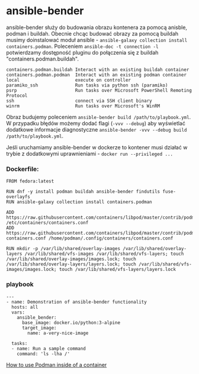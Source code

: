 # ansible-bender

ansible-bender służy do budowania obrazu kontenera za pomocą anisble, podman i buildah.
Obecnie chcąc budować obrazy za pomocą buildah musimy doinstalować moduł ansible - `ansible-galaxy collection install containers.podman`.
Poleceniem `ansible-doc -t connection -l` potwierdzamy dostępność pluginu do połączenia się z buildah "containers.podman.buildah".

```
containers.podman.buildah Interact with an existing buildah container
containers.podman.podman  Interact with an existing podman container
local                     execute on controller
paramiko_ssh              Run tasks via python ssh (paramiko)
psrp                      Run tasks over Microsoft PowerShell Remoting Protocol
ssh                       connect via SSH client binary
winrm                     Run tasks over Microsoft's WinRM
```

Obraz budujemy poleceniem `ansible-bender build /path/to/playbook.yml`.
W przypadku błędów możemy dodać flagi (`-vvv --debug`) aby wyświetlać dodatkowe informacje diagnostyczne `ansible-bender -vvv --debug build /path/to/playbook.yml`.

Jeśli uruchamiamy ansible-bender w dockerze to kontener musi działać w trybie z dodatkowymi uprawnieniami - `docker run --privileged ...`

### Dockerfile:

```
FROM fedora:latest

RUN dnf -y install podman buildah ansible-bender findutils fuse-overlayfs
RUN ansible-galaxy collection install containers.podman

ADD https://raw.githubusercontent.com/containers/libpod/master/contrib/podmanimage/stable/containers.conf /etc/containers/containers.conf
ADD https://raw.githubusercontent.com/containers/libpod/master/contrib/podmanimage/stable/podman-containers.conf /home/podman/.config/containers/containers.conf

RUN mkdir -p /var/lib/shared/overlay-images /var/lib/shared/overlay-layers /var/lib/shared/vfs-images /var/lib/shared/vfs-layers; touch /var/lib/shared/overlay-images/images.lock; touch /var/lib/shared/overlay-layers/layers.lock; touch /var/lib/shared/vfs-images/images.lock; touch /var/lib/shared/vfs-layers/layers.lock

```

### playbook

```
---
- name: Demonstration of ansible-bender functionality
  hosts: all
  vars:
    ansible_bender:
      base_image: docker.io/python:3-alpine
      target_image:
        name: a-very-nice-image

  tasks:
  - name: Run a sample command
    command: 'ls -lha /'

```

[How to use Podman inside of a container](https://www.redhat.com/sysadmin/podman-inside-container)
